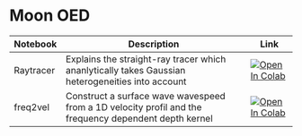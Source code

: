 # Moon OED

<!-- Table of notebooks -->
| Notebook | Description | Link |
| --- | --- | --- |
| Raytracer | Explains the straight-ray tracer which ananlytically takes Gaussian heterogeneities into account  | [![Open In Colab](https://colab.research.google.com/assets/colab-badge.svg)](https://colab.research.google.com/github/dominik-strutz/moon_oed/blob/main/00_a_raytracer.ipynb) |
| freq2vel | Construct a surface wave wavespeed from a 1D velocity profil and the frequency dependent depth kernel | [![Open In Colab](https://colab.research.google.com/assets/colab-badge.svg)](https://colab.research.google.com/github/dominik-strutz/moon_oed/blob/main/00_b_freq2vel.ipynb) |

